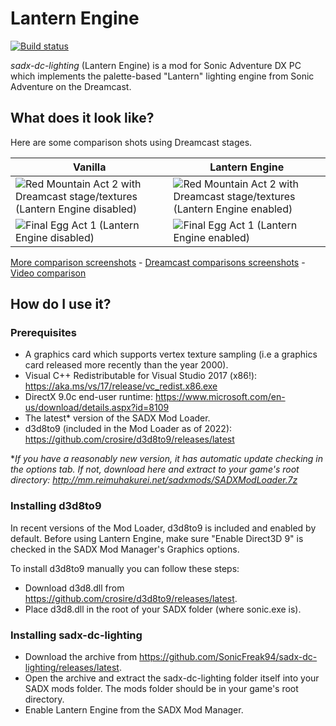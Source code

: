 # Lantern Engine
[![Build status](https://ci.appveyor.com/api/projects/status/0xab7rqxy33nv835?svg=true)](https://ci.appveyor.com/project/SonicFreak94/sadx-dc-lighting)

*sadx-dc-lighting* (Lantern Engine) is a mod for Sonic Adventure DX PC which implements the palette-based "Lantern" lighting engine from Sonic Adventure on the Dreamcast.

## What does it look like?

Here are some comparison shots using Dreamcast stages.

| Vanilla | Lantern Engine |
| - | - |
| ![Red Mountain Act 2 with Dreamcast stage/textures (Lantern Engine disabled)](https://i.imgur.com/5SOaKWt.png) | ![Red Mountain Act 2 with Dreamcast stage/textures (Lantern Engine enabled)](https://i.imgur.com/b3d5djD.png) |
| ![Final Egg Act 1 (Lantern Engine disabled)](https://i.imgur.com/UZbb85Y.png) | ![Final Egg Act 1 (Lantern Engine enabled)](https://i.imgur.com/PkCDwtO.png) |

[More comparison screenshots](https://imgur.com/a/J7fZx) - [Dreamcast comparisons screenshots](https://imgur.com/a/Fedr2) - [Video comparison](https://youtu.be/7hcG_I9YvxA)

## How do I use it?

### Prerequisites
- A graphics card which supports vertex texture sampling (i.e a graphics card released more recently than the year 2000).
- Visual C++ Redistributable for Visual Studio 2017 (x86!): https://aka.ms/vs/17/release/vc_redist.x86.exe
- DirectX 9.0c end-user runtime: https://www.microsoft.com/en-us/download/details.aspx?id=8109
- The latest* version of the SADX Mod Loader.
- d3d8to9 (included in the Mod Loader as of 2022): https://github.com/crosire/d3d8to9/releases/latest

\**If you have a reasonably new version, it has automatic update checking in the options tab. If not, download here and extract to your game's root directory: http://mm.reimuhakurei.net/sadxmods/SADXModLoader.7z*

### Installing d3d8to9
In recent versions of the Mod Loader, d3d8to9 is included and enabled by default. Before using Lantern Engine, make sure "Enable Direct3D 9" is checked in the SADX Mod Manager's Graphics options. 

To install d3d8to9 manually you can follow these steps:
- Download d3d8.dll from https://github.com/crosire/d3d8to9/releases/latest.
- Place d3d8.dll in the root of your SADX folder (where sonic.exe is).

### Installing sadx-dc-lighting
- Download the archive from https://github.com/SonicFreak94/sadx-dc-lighting/releases/latest.
- Open the archive and extract the sadx-dc-lighting folder itself into your SADX mods folder. The mods folder should be in your game's root directory.
- Enable Lantern Engine from the SADX Mod Manager.
